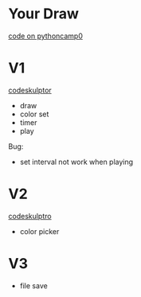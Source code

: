 # Your Draw
[code on pythoncamp0](https://github.com/Lillianmin/omooc.py/blob/master/src/iippy-2/your_draw.py)
# V1
[codeskulptor](http://www.codeskulptor.org/#user39_WzrwqDz913YgHET.py)
* draw
* color set
* timer
* play

Bug:
* set interval not work when playing

# V2
[codeskulptro](http://www.codeskulptor.org/#user39_qVvqibXQ0S8nydd.py)
* color picker

# V3
* file save



